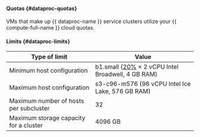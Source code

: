 #### Quotas {#dataproc-quotas}

VMs that make up {{ dataproc-name }} service clusters utilize your {{ compute-full-name }} cloud quotas.

#### Limits {#dataproc-limits}

| Type of limit                          | Value                                                                                             |
|----------------------------------------|---------------------------------------------------------------------------------------------------|
| Minimum host configuration             | b1.small ([20%](../../compute/concepts/performance-levels.md) × 2 vCPU Intel Broadwell, 4 GB RAM) |
| Maximum host configuration             | s3-c96-m576 (96 vCPU Intel Ice Lake, 576 GB RAM)                                                  |
| Maximum number of hosts per subcluster | 32                                                                                                |
| Maximum storage capacity for a cluster | 4096 GB                                                                                           |
